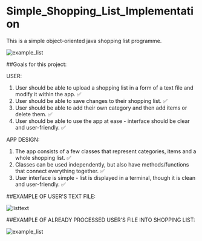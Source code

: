 # Simple_Shopping_List_Implementation

This is a simple object-oriented java shopping list programme.

![example_list](https://user-images.githubusercontent.com/78366670/116251418-ee3abc80-a76e-11eb-9765-170693fb0f76.png)

##Goals for this project:

USER:

1. User should be able to upload a shopping list in a form of a text file and modify it within the app. :white_check_mark:
2. User should be able to save changes to their shopping list. :white_check_mark:
3. User should be able to add their own category and then add items or delete them. :white_check_mark:
4. User should be able to use the app at ease - interface should be clear and user-friendly. :white_check_mark:


APP DESIGN:

1. The app consists of a few classes that represent categories, items and a whole shopping list. :white_check_mark:
2. Classes can be used independently, but also have methods/functions that connect everything together. :white_check_mark:
3. User interface is simple - list is displayed in a terminal, though it is clean and user-friendly. :white_check_mark:

##EXAMPLE OF USER'S TEXT FILE:

![listtext](https://user-images.githubusercontent.com/78366670/116251588-19251080-a76f-11eb-9927-1d01f715beb9.png)

##EXAMPLE OF ALREADY PROCESSED USER'S FILE INTO SHOPPING LIST:

![example_list](https://user-images.githubusercontent.com/78366670/116251418-ee3abc80-a76e-11eb-9765-170693fb0f76.png)


